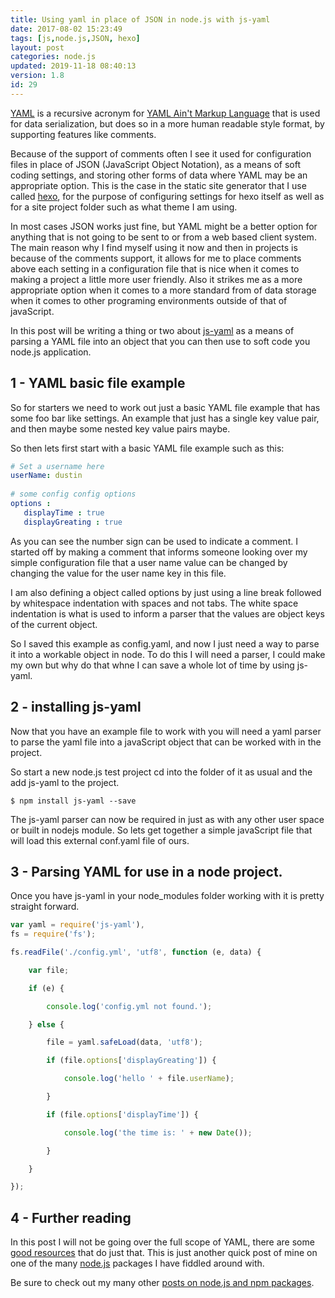 ```yaml
---
title: Using yaml in place of JSON in node.js with js-yaml
date: 2017-08-02 15:23:49
tags: [js,node.js,JSON, hexo]
layout: post
categories: node.js
updated: 2019-11-18 08:40:13
version: 1.8
id: 29
---
```


[YAML](http://yaml.org/) is a recursive acronym for [YAML Ain't Markup Language](https://en.wikipedia.org/wiki/YAML) that is used for data serialization, but does so in a more human readable style format, by supporting features like comments. 

Because of the support of comments often I see it used for configuration files in place of JSON (JavaScript Object Notation), as a means of soft coding settings, and storing other forms of data where YAML may be an appropriate option. This is the case in the static site generator that I use called [hexo](https://hexo.io), for the purpose of configuring settings for hexo itself as well as for a site project folder such as what theme I am using.

<!-- more -->

In most cases JSON works just fine, but YAML might be a better option for anything that is not going to be sent to or from a web based client system. The main reason why I find myself using it now and then in projects is because of the comments support, it allows for me to place comments above each setting in a configuration file that is nice when it comes to making a project a little more user friendly. Also it strikes me as a more appropriate option when it comes to a more standard from of data storage when it comes to other programing environments outside of that of javaScript.

In this post will be writing a thing or two about [js-yaml](https://www.npmjs.com/package/js-yaml) as a means of parsing a YAML file into an object that you can then use to soft code you node.js application.

## 1 - YAML basic file example

So for starters we need to work out just a basic YAML file example that has some foo bar like settings. An example that just has a single key value pair, and then maybe some nested key value pairs maybe.

So then lets first start with a basic YAML file example such as this:

```yaml
# Set a username here
userName: dustin
 
# some config config options
options :
   displayTime : true
   displayGreating : true
```

As you can see the number sign can be used to indicate a comment. I started off by making a comment that informs someone looking over my simple configuration file that a user name value can be changed by changing the value for the user name key in this file.

I am also defining a object called options by just using a line break followed by whitespace indentation with spaces and not tabs. The white space indentation is what is used to inform a parser that the values are object keys of the current object.

So I saved this example as config.yaml, and now I just need a way to parse it into a workable object in node. To do this I will need a parser, I could make my own but why do that whne I can save a whole lot of time by using js-yaml.

## 2 - installing js-yaml

Now that you have an example file to work with you will need a yaml parser to parse the yaml file into a javaScript object that can be worked with in the project.

So start a new node.js test project cd into the folder of it as usual and the add js-yaml to the project.

```
$ npm install js-yaml --save
```

The js-yaml parser can now be required in just as with any other user space or built in nodejs module. So lets get together a simple javaScript file that will load this external conf.yaml file of ours.

## 3 - Parsing YAML for use in a node project.

Once you have js-yaml in your node_modules folder working with it is pretty straight forward.

```js
var yaml = require('js-yaml'),
fs = require('fs');

fs.readFile('./config.yml', 'utf8', function (e, data) {

    var file;

    if (e) {

        console.log('config.yml not found.');

    } else {

        file = yaml.safeLoad(data, 'utf8');

        if (file.options['displayGreating']) {

            console.log('hello ' + file.userName);

        }

        if (file.options['displayTime']) {

            console.log('the time is: ' + new Date());

        }

    }

});
```

## 4 - Further reading

In this post I will not be going over the full scope of YAML, there are some [good resources](http://www.yaml.org/start.html) that do just that. This is just another quick post of mine on one of the many [node.js](/categories/node-js/) packages I have fiddled around with.

Be sure to check out my many other [posts on node.js and npm packages](/categories/node-js/).

<!-- notes 

http://stackoverflow.com/questions/1726802/what-is-the-difference-between-yaml-and-json-when-to-prefer-one-over-the-other


-->